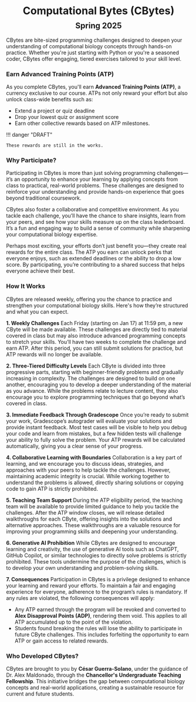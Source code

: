 <h1 style="margin-bottom: 0.4em; text-align: center;">
    <b>Computational Bytes</b> (CBytes)<br>
</h1>
<h2 style="margin-top: 0.0em; text-align: center;">
    Spring 2025
</h2>

CBytes are bite-sized programming challenges designed to deepen your understanding of computational biology concepts through hands-on practice.
Whether you're just starting with Python or you're a seasoned coder, CBytes offer engaging, tiered exercises tailored to your skill level.

### Earn Advanced Training Points (ATP)

As you complete CBytes, you'll earn **Advanced Training Points (ATP)**, a currency exclusive to our course.
ATPs not only reward your effort but also unlock class-wide benefits such as:

-   Extend a project or quiz deadline
-   Drop your lowest quiz or assignment score
-   Earn other collective rewards based on ATP milestones.

!!! danger "DRAFT"

    These rewards are still in the works.

### Why Participate?

Participating in CBytes is more than just solving programming challenges—it’s an opportunity to enhance your learning by applying concepts from class to practical, real-world problems.
These challenges are designed to reinforce your understanding and provide hands-on experience that goes beyond traditional coursework.

CBytes also foster a collaborative and competitive environment.
As you tackle each challenge, you’ll have the chance to share insights, learn from your peers, and see how your skills measure up on the class leaderboard.
It’s a fun and engaging way to build a sense of community while sharpening your computational biology expertise.

Perhaps most exciting, your efforts don’t just benefit you—they create real rewards for the entire class.
The ATP you earn can unlock perks that everyone enjoys, such as extended deadlines or the ability to drop a low score.
By participating, you’re contributing to a shared success that helps everyone achieve their best.

### How It Works

CBytes are released weekly, offering you the chance to practice and strengthen your computational biology skills.
Here's how they’re structured and what you can expect.

**1. Weekly Challenges**
Each Friday (starting on Jan 17) at 11:59 pm, a new CByte will be made available.
These challenges are directly tied to material covered in class but may also introduce advanced programming concepts to stretch your skills.
You’ll have two weeks to complete the challenge and earn ATP.
After this period, you can still submit solutions for practice, but ATP rewards will no longer be available.

**2. Three-Tiered Difficulty Levels**
Each CByte is divided into three progressive parts, starting with beginner-friendly problems and gradually increasing in complexity.
The challenges are designed to build on one another, encouraging you to develop a deeper understanding of the material as you advance.
While the problems relate to lecture content, they also encourage you to explore programming techniques that go beyond what’s covered in class.

**3. Immediate Feedback Through Gradescope**
Once you’re ready to submit your work, Gradescope’s autograder will evaluate your solutions and provide instant feedback.
Most test cases will be visible to help you debug your code and learn from mistakes, but a few hidden tests will challenge your ability to fully solve the problem.
Your ATP rewards will be calculated automatically, giving you a clear sense of your progress.

**4. Collaborative Learning with Boundaries**
Collaboration is a key part of learning, and we encourage you to discuss ideas, strategies, and approaches with your peers to help tackle the challenges. However, maintaining academic integrity is crucial.
While working together to understand the problems is allowed, directly sharing solutions or copying code to gain ATP is strictly prohibited.

**5. Teaching Team Support**
During the ATP eligibility period, the teaching team will be available to provide limited guidance to help you tackle the challenges.
After the ATP window closes, we will release detailed walkthroughs for each CByte, offering insights into the solutions and alternative approaches.
These walkthroughs are a valuable resource for improving your programming skills and deepening your understanding.

**6. Generative AI Prohibition**
While CBytes are designed to encourage learning and creativity, the use of generative AI tools such as ChatGPT, GitHub Copilot, or similar technologies to directly solve problems is strictly prohibited.
These tools undermine the purpose of the challenges, which is to develop your own understanding and problem-solving skills.

**7. Consequences**
Participation in CBytes is a privilege designed to enhance your learning and reward your efforts.
To maintain a fair and engaging experience for everyone, adherence to the program’s rules is mandatory.
If any rules are violated, the following consequences will apply:

-   Any ATP earned through the program will be revoked and converted to **Alex Disapproval Points (ADP)**, rendering them void.
    This applies to all ATP accumulated up to the point of the violation.
-   Students found breaking the rules will lose the ability to participate in future CByte challenges.
    This includes forfeiting the opportunity to earn ATP or gain access to related rewards.

### Who Developed CBytes?

CBytes are brought to you by **César Guerra-Solano**, under the guidance of Dr. Alex Maldonado, through the **Chancellor's Undergraduate Teaching Fellowship**.
This initiative bridges the gap between computational biology concepts and real-world applications, creating a sustainable resource for current and future students.
